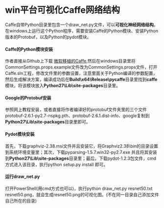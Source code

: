 # win平台可视化Caffe网络结构
Caffe自带Python目录里包含一个draw_net.py文件，可以**可视化神经网络结构**。在windows上运行这个Python程序，需要安装Caffe的Python模块、安装Python版本的Protobuf，以及Python的pydot模块。
#### Caffe的Python模块安装
作者直接从Github上下载 [微软移植的Caffe](https://github.com/BVLC/caffe/tree/windows),然后在windows目录里将CommonSettings.props.example文件改为CommonSettings.props文件，打开Caffe.sln工程，修改文件里的参数设置，注意里面关于Python编译的参数配置，然后生成解决方案，编译成功后在**Build\x64\Release\pycaffe**目录里找到**caffe**模块，将该模块放入**Python27\Lib\site-packages**目录里。
#### Google的Protobuf安装
参照网上教程安装，或者直接将作者编译好的protobuf文件夹里的三个文件protobuf-2.6.1-py2.7-nspkg.pth、protobuf-2.6.1.dist-info、google复制到**Python27\Lib\site-packages**目录里即可。
#### Pydot模块安装
首先，下载graphviz-2.38.msi文件并且安装它，将Graphviz2.38\bin的目录设置到系统环境变量里；其次，下载pyparsing-1.5.7.win32-py2.7.exe
并且将其安装到**Python27\Lib\site-packages**目录里；最后，下载pydot-1.2.3包文件，cmd方式进入该目录，执行python setup.py install 即可。
#### 运行draw_net.py
打开PowerShell(用cmd方式也可以)，执行python draw_net.py resnet50.txt resnet50.png，就会生成resnet50.png的可视化图。(不在同一目录自己添加文件自己所在的目录)
